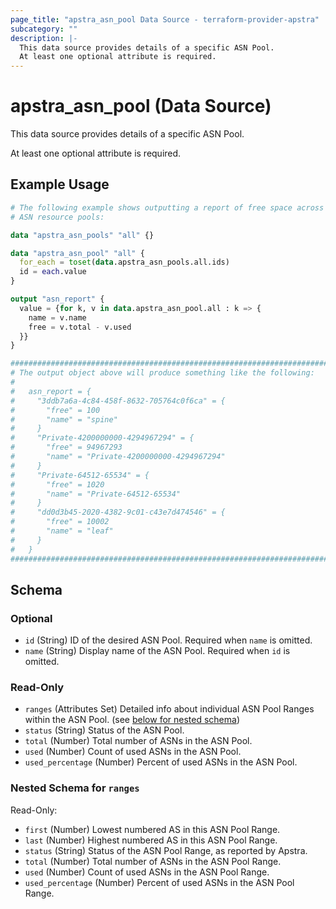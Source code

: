 ```yaml
---
page_title: "apstra_asn_pool Data Source - terraform-provider-apstra"
subcategory: ""
description: |-
  This data source provides details of a specific ASN Pool.
  At least one optional attribute is required.
---
```


# apstra_asn_pool (Data Source)

This data source provides details of a specific ASN Pool.

At least one optional attribute is required.

## Example Usage

```terraform
# The following example shows outputting a report of free space across all
# ASN resource pools:

data "apstra_asn_pools" "all" {}

data "apstra_asn_pool" "all" {
  for_each = toset(data.apstra_asn_pools.all.ids)
  id = each.value
}

output "asn_report" {
  value = {for k, v in data.apstra_asn_pool.all : k => {
    name = v.name
    free = v.total - v.used
  }}
}

############################################################################
# The output object above will produce something like the following:
#
#   asn_report = {
#     "3ddb7a6a-4c84-458f-8632-705764c0f6ca" = {
#       "free" = 100
#       "name" = "spine"
#     }
#     "Private-4200000000-4294967294" = {
#       "free" = 94967293
#       "name" = "Private-4200000000-4294967294"
#     }
#     "Private-64512-65534" = {
#       "free" = 1020
#       "name" = "Private-64512-65534"
#     }
#     "dd0d3b45-2020-4382-9c01-c43e7d474546" = {
#       "free" = 10002
#       "name" = "leaf"
#     }
#   }
############################################################################
```

<!-- schema generated by tfplugindocs -->
## Schema

### Optional

- `id` (String) ID of the desired ASN Pool. Required when `name` is omitted.
- `name` (String) Display name of the ASN Pool. Required when `id` is omitted.

### Read-Only

- `ranges` (Attributes Set) Detailed info about individual ASN Pool Ranges within the ASN Pool. (see [below for nested schema](#nestedatt--ranges))
- `status` (String) Status of the ASN Pool.
- `total` (Number) Total number of ASNs in the ASN Pool.
- `used` (Number) Count of used ASNs in the ASN Pool.
- `used_percentage` (Number) Percent of used ASNs in the ASN Pool.

<a id="nestedatt--ranges"></a>
### Nested Schema for `ranges`

Read-Only:

- `first` (Number) Lowest numbered AS in this ASN Pool Range.
- `last` (Number) Highest numbered AS in this ASN Pool Range.
- `status` (String) Status of the ASN Pool Range, as reported by Apstra.
- `total` (Number) Total number of ASNs in the ASN Pool Range.
- `used` (Number) Count of used ASNs in the ASN Pool Range.
- `used_percentage` (Number) Percent of used ASNs in the ASN Pool Range.
